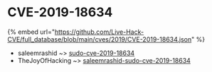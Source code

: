 # CVE-2019-18634
{% embed url="https://github.com/Live-Hack-CVE/full_database/blob/main/cves/2019/CVE-2019-18634.json" %}

* saleemrashid ~> [sudo-cve-2019-18634](https://www.alice-snow.ru/2019/database/cve-2019-18634/sudo-cve-2019-18634-saleemrashid)
* TheJoyOfHacking ~> [saleemrashid-sudo-cve-2019-18634](https://www.alice-snow.ru/2019/database/cve-2019-18634/saleemrashid-sudo-cve-2019-18634-thejoyofhacking)